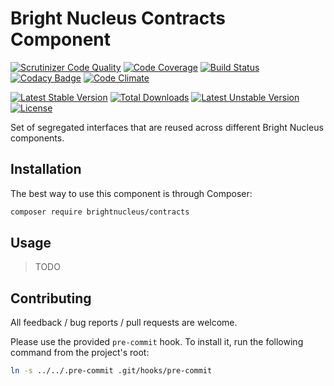 # Bright Nucleus Contracts Component

[![Scrutinizer Code Quality](https://scrutinizer-ci.com/g/brightnucleus/contracts/badges/quality-score.png?b=master)](https://scrutinizer-ci.com/g/brightnucleus/contracts/?branch=master)
[![Code Coverage](https://scrutinizer-ci.com/g/brightnucleus/contracts/badges/coverage.png?b=master)](https://scrutinizer-ci.com/g/brightnucleus/contracts/?branch=master)
[![Build Status](https://scrutinizer-ci.com/g/brightnucleus/contracts/badges/build.png?b=master)](https://scrutinizer-ci.com/g/brightnucleus/contracts/build-status/master)
[![Codacy Badge](https://api.codacy.com/project/badge/grade/1122bafb0b3940f58430979497eaec11)](https://www.codacy.com/app/BrightNucleus/contracts)
[![Code Climate](https://codeclimate.com/github/brightnucleus/contracts/badges/gpa.svg)](https://codeclimate.com/github/brightnucleus/contracts)

[![Latest Stable Version](https://poser.pugx.org/brightnucleus/contracts/v/stable)](https://packagist.org/packages/brightnucleus/contracts)
[![Total Downloads](https://poser.pugx.org/brightnucleus/contracts/downloads)](https://packagist.org/packages/brightnucleus/contracts)
[![Latest Unstable Version](https://poser.pugx.org/brightnucleus/contracts/v/unstable)](https://packagist.org/packages/brightnucleus/contracts)
[![License](https://poser.pugx.org/brightnucleus/contracts/license)](https://packagist.org/packages/brightnucleus/contracts)

Set of segregated interfaces that are reused across different Bright Nucleus components.

## Installation

The best way to use this component is through Composer:

```BASH
composer require brightnucleus/contracts
```

## Usage

> TODO

## Contributing

All feedback / bug reports / pull requests are welcome.

Please use the provided `pre-commit` hook. To install it, run the following command from the project's root:
```BASH
ln -s ../../.pre-commit .git/hooks/pre-commit
```
